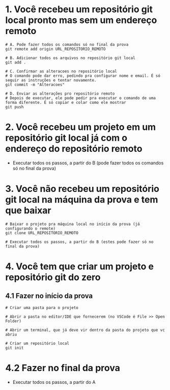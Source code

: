 # 1. Você recebeu um repositório git local pronto mas sem um endereço remoto

```
# A. Pode fazer todos os comandos só no final da prova
git remote add origin URL_REPOSITORIO_REMOTO

# B. Adicionar todos os arquivos no repositório git local
git add .

# C. Confirmar as alteracoes no repositório local
# O comando pode dar erro, pedindo pra configurar nome e email. É só seguir as instruções e tentar novamente.
git commit -m "Alteracoes"

# D. Enviar as alterações pro repositório remoto
# Depois de executar, ele pode pedir pra executar o comando de uma forma diferente. É só copiar e colar como ele mostrar
git push 
```

# 2. Você recebeu um projeto em um repositório git local já com o endereço do repositório remoto

- Executar todos os passos, a partir do B (pode fazer todos os comandos só no final da prova)

# 3. Você não recebeu um repositório git local na máquina da prova e tem que baixar

```
# Baixar o projeto pra máquina local no início da prova (já configurando o remote)
git clone URL_REPOSITORIO_REMOTO

# Executar todos os passos, a partir do B (estes pode fazer só no final da prova)
```

# 4. Você tem que criar um projeto e repositório git do zero

## 4.1 Fazer no início da prova

```
# Criar uma pasta para o projeto

# Abrir a pasta no editor/IDE que fornecerem (no VSCode é File >> Open Folder)

# Abrir um terminal, que já deve vir dentro da pasta do projeto que vc abriu

# Criar um repositório local
git init 
```

# 4.2 Fazer no final da prova

- Executar todos os passos, a partir do A 
